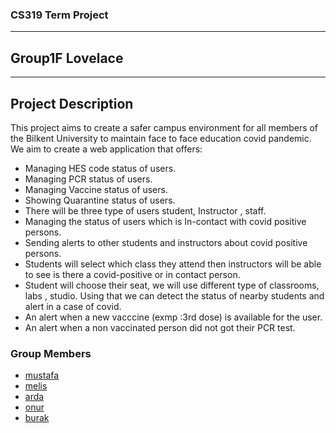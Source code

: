 ### CS319  Term Project 
****
## Group1F Lovelace
****

## Project Description
This project aims to create a safer campus environment for all members of the Bilkent University to maintain face to face education covid pandemic. We aim to create a web application that offers:

* Managing HES code status of users.
* Managing PCR status of users.
* Managing Vaccine status of users.
* Showing Quarantine status of users.
* There will be three type of users student, Instructor , staff.
* Managing the status of users which is In-contact with covid positive persons.
* Sending alerts to other students and instructors about covid positive persons.
* Students will select which class they attend then instructors will be able to see is there a covid-positive or in contact person. 
* Student will choose their seat, we will use different type of classrooms, labs , studio. Using that we can detect the status of nearby students and alert in a case of covid.
* An alert when a new vacccine (exmp :3rd dose) is available for the user.
* An alert when a non vaccinated person did not got their PCR test.

### Group Members
- [mustafa](http://github.com/mustafatamyapar)
- [melis](http://github.com/melisatuun)
- [arda](http://github.com/ardaicoz)
- [onur](http://github.com/OnurVural)
- [burak](http://github.com/)


